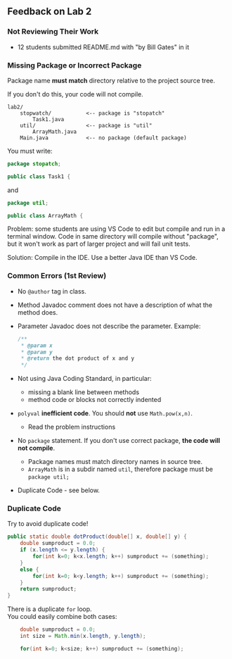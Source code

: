 ## Feedback on Lab 2

### Not Reviewing Their Work

* 12 students submitted README.md with "by Bill Gates" in it

### Missing Package or Incorrect Package

Package name **must match** directory relative to the project source tree.

If you don't do this, your code will not compile.
```
lab2/
    stopwatch/           <-- package is "stopatch"
        Task1.java
    util/                <-- package is "util"
        ArrayMath.java
    Main.java            <-- no package (default package)
```

You must write:
```java
package stopatch;

public class Task1 {

```
and
```java
package util;

public class ArrayMath {
```

Problem: some students are using VS Code to edit but compile and run
in a terminal window. Code in same directory will compile without "package", 
but it won't work as part of larger project and will fail unit tests.

Solution: Compile in the IDE.  Use a better Java IDE than VS Code.

### Common Errors (1st Review)

* No `@author` tag in class.
* Method Javadoc comment does not have a description of what the method does.
* Parameter Javadoc does not describe the parameter. Example:
    ```java
    /**
     * @param x
     * @param y
     * @return the dot product of x and y
     */
   ```
* Not using Java Coding Standard, in particular:
    - missing a blank line between methods
    - method code or blocks not correctly indented
* `polyval` **inefficient code**.  You should **not** use `Math.pow(x,n)`.
    - Read the problem instructions
* No `package` statement.  If you don't use correct package, **the code will not compile**.
    - Package names must match directory names in source tree.
    - `ArrayMath` is in a subdir named `util`, therefore package must be `package util;`
    

* Duplicate Code - see below.


### Duplicate Code

Try to avoid duplicate code!

```java
public static double dotProduct(double[] x, double[] y) {
    double sumproduct = 0.0;
    if (x.length <= y.length) {
        for(int k=0; k<x.length; k++) sumproduct += (something);
    }
    else {
        for(int k=0; k<y.length; k++) sumproduct += (something);
    }
    return sumproduct;
}
```
There is a duplicate `for` loop.    
You could easily combine both cases:
```java
    double sumproduct = 0.0;
    int size = Math.min(x.length, y.length);

    for(int k=0; k<size; k++) sumproduct += (something);
```

